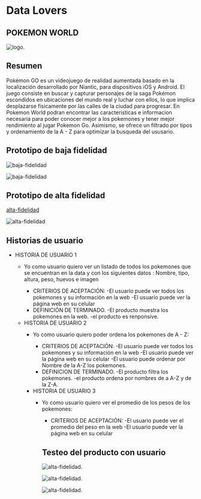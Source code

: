 # Data Lovers

## POKEMON WORLD

![logo](https://imgbbb.com/images/2019/04/08/7e64d9f5-cfe8-4871-b423-4da8c285f41a.md.jpg).

## Resumen

Pokémon GO es un videojuego de realidad aumentada basado en la localización desarrollado por Niantic, para dispositivos iOS y Android. El juego consiste en buscar y capturar personajes de la saga Pokémon escondidos en ubicaciones del mundo real y luchar con ellos, lo que implica desplazarse físicamente por las calles de la ciudad para progresar. 
En Pokemon World podran encontrar las caracteristicas e informacion necesaria para poder conocer mejor a los pokemones y tener mejor rendimiento al jugar Pokemon Go. Asimismo, se ofrece un filtrado por tipos y ordenamiento de la A - Z para optimizar la busqueda del ususario.


## Prototipo de baja fidelidad

![baja-fidelidad](https://imgbbb.com/images/2019/04/08/75528479-69cb-47bd-b416-672e98190966.md.jpg)


![baja-fidelidad](https://imgbbb.com/images/2019/04/08/3dbed4b5-f692-469e-9b51-b8bc8f540736.md.jpg)


## Prototipo de alta fidelidad
[alta-fidelidad](https://www.figma.com/file/C3p3GzbBWtHmGxNdcLoPCYEV/POKEMON?node-id=0%3A1)

![alta-fidelidad](https://imgbbb.com/images/2019/04/11/Captura.md.png)

## Historias de usuario

<ul>
<li>HISTORIA DE USUARIO 1</li>
<ul>
<li>Yo como usuario quiero ver un listado de todos los pokemones que se encuentran en la data y con los siguientes datos : Nombre, tipo, altura, peso, huevos e imagen</li>
<ul>
<li>CRITERIOS DE ACEPTACIÓN:
-El usuario puede ver todos los pokemones y su información en la web
-El usuario puede ver la página web en su celular 
</li> 
<li>DEFINICIÓN DE TERMINADO.
-El producto muestra los pokemones en la web.
-el producto es renponsive.
</li>
</ul>

<li>HISTORIA DE USUARIO 2</li>
<ul>
<li>Yo como usuario quiero poder ordena los pokemones de A - Z: 
</li>
<ul>
<li>CRITERIOS DE ACEPTACIÓN:
-El usuario puede ver todos los pokemones y su información en la web
-El usuario puede ver la página web en su celular 
-El usuario puede ordenar por Nombre de la A-Z los pokemones.
</li>
<li>DEFINICION DE TERMINADO.
-El producto filtra los pokemones.
-el producto ordena por nombres de a A-Z y de la Z-A.
</li>
</ul>

<li>HISTORIA DE USUARIO 3</li>
<ul>
<li>Yo como usuario quiero ver el promedio de los pesos de los pokemones: 
</li>
<ul>
<li>CRITERIOS DE ACEPTACIÓN:
-El usuario puede ver el promedio del peso en la web
-El usuario puede ver la página web en su celular 
</li>
</ul> 

## Testeo del producto con usuario

![alta-fidelidad](https://imgbbb.com/images/2019/04/08/66c4d3d6-06a4-4da2-ac25-b143ad42013f.md.jpg).


![alta-fidelidad](https://imgbbb.com/images/2019/04/08/6a4d4969-36dc-4f8f-aafb-71fdb1756626.md.jpg).

![alta-fidelidad](https://imgbbb.com/images/2019/04/08/98b82ca1-c5aa-4947-83f3-a2d0148a7794.md.jpg).